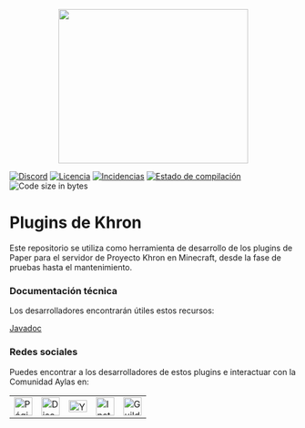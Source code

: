 <p align="center">
  <img width="333" height="271" src="https://cdn.discordapp.com/attachments/372038860948897803/471775540077133826/Logo_Aylas.png">
</p>

[![Discord](https://discordapp.com/api/guilds/85364538328768512/widget.png)](https://discord.gg/RVAgQRS)  [![Licencia](https://img.shields.io/github/license/ComunidadAylas/khron-plugins.svg)](https://github.com/ComunidadAylas/khron-plugins/blob/master/LICENSE) [![Incidencias](https://img.shields.io/github/issues/ComunidadAylas/khron-plugins.svg)](https://github.com/ComunidadAylas/khron-plugins/issues) [![Estado de compilación](https://travis-ci.org/ComunidadAylas/khron-plugins.svg?branch=master)](https://travis-ci.org/ComunidadAylas/khron-plugins/builds) ![Code size in bytes](https://img.shields.io/github/languages/code-size/badges/shields.svg)

# Plugins de Khron 
Este repositorio se utiliza como herramienta de desarrollo de los plugins de Paper para el servidor de Proyecto Khron en Minecraft, desde la fase de pruebas hasta el mantenimiento.

### Documentación técnica
Los desarrolladores encontrarán útiles estos recursos:

[Javadoc](https://comunidadaylas.github.io/khron-plugins/)

### Redes sociales
Puedes encontrar a los desarrolladores de estos plugins e interactuar con la Comunidad Aylas en:

<table><tr><td><a href="https://khroncomunidadaylas.wordpress.com/"><img src="https://image.flaticon.com/icons/png/128/12/12195.png" alt="Página web" width="32"></a></td><td><a href="https://discord.gg/RVAgQRS"><img src="https://discordapp.com/assets/e05ead6e6ebc08df9291738d0aa6986d.png" alt="Discord" width="32"></a></td><td><a href="https://www.youtube.com/channel/UC8FsOvuC6iCS2ks4nNvTH4Q"><img src="https://www.youtube.com/yt/about/media/images/brand-resources/icons/YouTube_icon_light.svg" alt="YouTube" width="32" height="21"></a></td><td><a href="https://www.instagram.com/khronminecraft/"><img src="https://instagram-brand.com/wp-content/uploads/2016/11/app-icon2.png" alt="Instagram" width="32"></a></td><td><a href="https://www.guilded.gg/Comunidad-Aylas"><img src="https://www.guilded.gg/asset/Logos/logomark/Color/Guilded_Logomark_Color.png" alt="Guilded" width="32"></a></td></tr></table>
